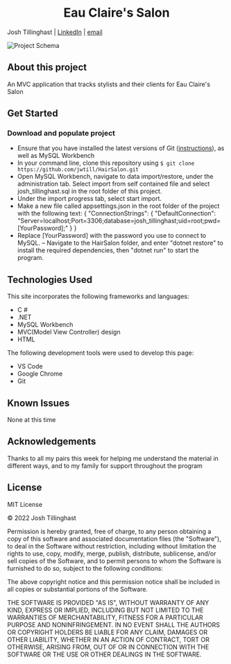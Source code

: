 <h1 align="center">Eau Claire's Salon</h1>


Josh Tillinghast | [LinkedIn](https://www.linkedin.com/in/jwtill/) | [email](mailto:<jwtill@icloud.com>) 

![Project Schema](url "./HairSalon/wwwroot/images/schema.png")
## About this project
An MVC application that tracks stylists and their clients for Eau Claire's Salon
## Get Started
### Download and populate project
- Ensure that you have installed the latest versions of Git ([instructions](https://github.com/git-guides/install-git)), as well as MySQL Workbench
- In your command line, clone this repository using `$ git clone https://github.com/jwtill/HairSalon.git`
- Open MySQL Workbench, navigate to data import/restore, under the administration tab. Select import from self contained file and select josh_tillinghast.sql in the root folder of this project.
- Under the import progress tab, select start import.
- Make a new file called appsettings.json in the root folder of the project
with the following text:
{
  "ConnectionStrings": {
      "DefaultConnection": "Server=localhost;Port=3306;database=josh_tillinghast;uid=root;pwd=[YourPassword];"
  }
}
- Replace [YourPassword] with the password you use to connect to MySQL. 
– Navigate to the HairSalon folder, and enter "dotnet restore" to install the required dependencies, then "dotnet run" to start the program.




## Technologies Used

This site incorporates the following frameworks and languages:

- C #
- .NET
- MySQL Workbench
- MVC(Model View Controller) design
- HTML

The following development tools were used to develop this page:

- VS Code
- Google Chrome
- Git


## Known Issues
None at this time

## Acknowledgements

Thanks to all my pairs this week for helping me understand the material in different ways, and to my family for support throughout the program

## License 

MIT License

© 2022 Josh Tillinghast

Permission is hereby granted, free of charge, to any person obtaining a copy
of this software and associated documentation files (the "Software"), to deal
in the Software without restriction, including without limitation the rights
to use, copy, modify, merge, publish, distribute, sublicense, and/or sell
copies of the Software, and to permit persons to whom the Software is
furnished to do so, subject to the following conditions:

The above copyright notice and this permission notice shall be included in all
copies or substantial portions of the Software.

THE SOFTWARE IS PROVIDED "AS IS", WITHOUT WARRANTY OF ANY KIND, EXPRESS OR
IMPLIED, INCLUDING BUT NOT LIMITED TO THE WARRANTIES OF MERCHANTABILITY,
FITNESS FOR A PARTICULAR PURPOSE AND NONINFRINGEMENT. IN NO EVENT SHALL THE
AUTHORS OR COPYRIGHT HOLDERS BE LIABLE FOR ANY CLAIM, DAMAGES OR OTHER
LIABILITY, WHETHER IN AN ACTION OF CONTRACT, TORT OR OTHERWISE, ARISING FROM,
OUT OF OR IN CONNECTION WITH THE SOFTWARE OR THE USE OR OTHER DEALINGS IN THE
SOFTWARE.
